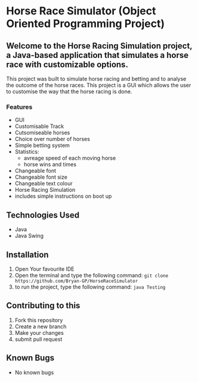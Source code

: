 

# Horse Race Simulator (Object Oriented Programming Project)

## Welcome to the Horse Racing Simulation project, a Java-based application that simulates a horse race with customizable options. 

This project was built to simulate horse racing and betting and to analyse the outcome of the horse races. This project is a GUI which allows the user to customise the way that the horse racing is done.

### Features
- GUI
- Customisable Track
- Cutsomiseable horses
- Choice over number of horses
- Simple betting system
- Statistics:
    - avreage speed of each moving horse
    - horse wins and times
- Changeable font 
- Changeable font size
- Changeable text colour
- Horse Racing Simulation
- includes simple instructions on boot up

## Technologies Used
- Java
- Java Swing

## Installation
1. Open Your favourite IDE
2. Open the terminal and type the following command: `git clone https://github.com/Bryan-GP/HorseRaceSimulator`
3. to run the project, type the following command: `java Testing`

## Contributing to this
1. Fork this repository
2. Create a new branch
3. Make your changes
4. submit pull request

## Known Bugs
- No known bugs






